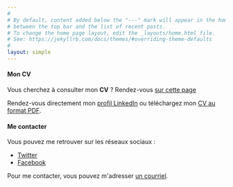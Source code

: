 ```yaml
---
#
# By default, content added below the "---" mark will appear in the home page
# between the top bar and the list of recent posts.
# To change the home page layout, edit the _layouts/home.html file.
# See: https://jekyllrb.com/docs/themes/#overriding-theme-defaults
#
layout: simple
---
```


#### Mon CV

Vous cherchez à consulter mon **CV** ?
Rendez-vous [sur cette page](https://www.portet/org/resume) 
 
Rendez-vous directement mon [profil LinkedIn](https://linkedin.portet.org) ou téléchargez mon <a href="https://resume.portet.org" target="_blank">CV au format PDF</a>.

#### Me contacter

Vous pouvez me retrouver sur les réseaux sociaux : 
  - [Twitter](https://twitter.portet.org)
  - [Facebook](https://facebook.portet.org)

Pour me contacter, vous pouvez m'adresser <a href="mailto:cyril@portet.org?subject=Contact depuis www.portet.org">un courriel</a>.

